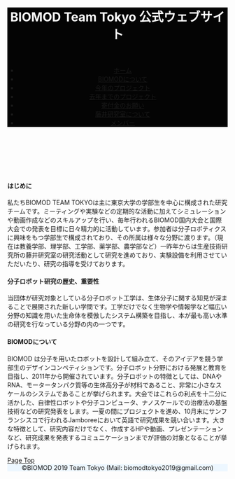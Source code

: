 <!DOCTYPE html>
<html lang="en">

<head>
  <!-- Basic Page Needs -->
  <meta charset="UTF-8N"><!---
--><meta http-equiv="X-UA-Compatible" content="IE=edge"><!--
--><title>BIOMOD TEAM TOKYO　公式ウェブサイト</title>
  <!-- Mobile Specific Metas -->
  <meta name="viewport" content="width=device-width, initial-scale=1">
  <!-- FONT -->
  <link href="https://fonts.googleapis.com/css?family=Yanone+Kaffeesatz" rel="stylesheet"　type="text/css">
  <!-- CSS -->
  <link rel="stylesheet" href="CSS/normalize.css">
  <link rel="stylesheet" href="CSS/skeleton.css">
  <link rel="stylesheet" href="CSS/custom.css">
  <!-- Script -->
  <script src="https://ajax.googleapis.com/ajax/libs/jquery/2.2.4/jquery.min.js"></script>
  <script src="https://google-code-prettify.googlecode.com/svn/loader/run_prettify.js"></script>
  <link rel="stylesheet" href="github-prettify-theme.css">
  <script src="site.js"></script>
  <script>$(function () {
      $('a[href^="#"]').click(function () {
        var speed = 800;
        var href = $(this).attr("href");
        var target = $(href == "#" || href == "" ? 'html' : href);
        var nw = $(window).width();
        var kw = 600;
        if (nw > kw) {
          var headerHeight = 180;
        } else {
          var headerHeight = 120;
        }
        var position = target.offset().top - headerHeight; //headerズレ補正
        $('body,html').animate({ scrollTop: position }, speed, 'swing');
        return false;
      });
    });</script>
  <!--Top of Page
-->
  <script>$(function () {
      var pagetop = $('#page_top');
      var speed = 800;
      pagetop.hide();
      $(window).scroll(function () {
        if ($(this).scrollTop() > 190) {
          pagetop.fadeIn();
        } else {
          pagetop.fadeOut();
        }
      });
      pagetop.click(function () {
        $('body,html').animate({ scrollTop: 0 }, speed, 'swing');
        return false;
      });
    });</script>
</head>
<body class="code-snippets-visible"><!--
--><header style="background-color:#040404;">
   <center></div>
    <div class="navbar-spacer"></div>
     <div class="container">
	     <h1 class="docs-header"><font color="white">BIOMOD Team Tokyo 公式ウェブサイト</font></h1>
 　<!-- <img src="images/東大ロゴ.png"> -->
     <div class="container>
      <nav class="navbar">
        <ul class="navbar-item">
	<li class="navbar-item"><a class="square_btn" href="index.html">ホーム</a></li>
	 <li class="navbar-item"><a class="square_btn3" href="biomod.html">BIOMODについて</a></li>
	  <li class="navbar-item"><a class="square_btn" href="project.html">今年のプロジェクト</a></li>
          <li class="navbar-item"><a class="square_btn" href="past.html">去年までのプロジェクト</a></li>
	  <li class="navbar-item"><a class="square_btn" href="kihukin.html">寄付金のお願い</a></li>
     <li class="navbar-item"><a class="square_btn" href="lab.html">藤井研究室について</a></li>
          <li class="navbar-item"><a class="square_btn" href="member.html">メンバー</a></li></ul></nav></div>
   </div>
  </center>
 </header>
 <script type="text/javascript">
    $(function () {
      $("#navigation").tinyNav();
    });
  </script>
  <div class="container"  style="padding-top:3rem;">
    <div class="docs-section" id="Future">
      <h4 class="docs-header">
        <b>はじめに</b>
      </h4>
      <p> 
私たちBIOMOD TEAM TOKYOは主に東京大学の学部生を中心に構成された研究チームです。ミーティングや実験などの定期的な活動に加えてシミュレーションや動画作成などのスキルアップを行い、毎年行われるBIOMOD国内大会と国際大会での発表を目標に日々精力的に活動しています。参加者は分子ロボティクスに興味をもつ学部生で構成されており、その所属は様々な分野に渡ります。（現在は教養学部、理学部、工学部、薬学部、農学部など）一昨年からは生産技術研究所の藤井研究室の研究活動として研究を進めており、実験設備を利用させていただいたり、研究の指導を受けております。
</p> 
<h4 class="docs-header">
        <b>分子ロボット研究の歴史、重要性</b>
      </h4>
	<p>
当団体が研究対象としている分子ロボット工学は、生体分子に関する知見が深まることで展開された新しい学問です。工学だけでなく生物学や情報学など幅広い分野の知識を用いた生命体を模倣したシステム構築を目指し、本が最も高い水準の研究を行なっている分野の内の一つです。
</p>
		       <h4 class="docs-header">
        <b>BIOMODについて</b>
      </h4>
<p>BIOMOD は分子を用いたロボットを設計して組み立て、そのアイデアを競う学部生のデザインコンペティションです。分子ロボット分野における発展と教育を目指し、2011年から開催されています。分子ロボットの特徴としては、DNAやRNA、モータータンパク質等の生体高分子が材料であること、非常に小さなスケールのシステムであることが挙げられます。大会ではこれらの利点を十二分に活かした、自律性ロボットや分子コンピュータ、ナノスケールでの治療法の基盤技術などの研究発表をします。一夏の間にプロジェクトを進め、10月末にサンフランシスコで行われるJamboreeにおいて英語で研究成果を競い合います。大きな特徴として、研究内容だけでなく、作成するHPや動画、プレゼンテーションなど、研究成果を発表するコミュニケーションまでが評価の対象となることが挙げられます。
</p>
  </p>
  </div>
  </div>
  <!-- Top of Page:Button -->
  <div id="page_top">
    <a href="#">Page Top</a>
  </div>
  </div>
<!-- End Document-->
 <footer style="background-color:#EDF7FF;">
	<center> &copy;BIOMOD 2019 Team Tokyo (Mail: biomodtokyo2019&#64;gmail.com)</center>
 </footer>
</body>
</html>
